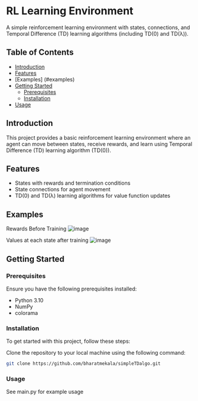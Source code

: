 # RL Learning Environment

A simple reinforcement learning environment with states, connections, and Temporal Difference (TD) learning algorithms (including TD(0) and TD(λ)).

## Table of Contents

- [Introduction](#introduction)
- [Features](#features)
- [Examples] (#examples)
- [Getting Started](#getting-started)
  - [Prerequisites](#prerequisites)
  - [Installation](#installation)
- [Usage](#usage)

## Introduction

This project provides a basic reinforcement learning environment where an agent can move between states, receive rewards, and learn using Temporal Difference (TD) learning algorithm (TD(0)).

## Features

- States with rewards and termination conditions
- State connections for agent movement
- TD(0) and TD(λ) learning algorithms for value function updates

## Examples

Rewards Before Training
![image](https://github.com/bharatmekala/simpleTDalgo/assets/155010017/b955e3cb-1c8f-4a2b-b558-5ad01a179e41)

Values at each state after training
![image](https://github.com/bharatmekala/simpleTDalgo/assets/155010017/ef9948c2-72b9-4a49-9d30-52c1e7b71232)

## Getting Started

### Prerequisites

Ensure you have the following prerequisites installed:

- Python 3.10
- NumPy
- colorama

### Installation

To get started with this project, follow these steps:

Clone the repository to your local machine using the following command:

   ```bash
   git clone https://github.com/bharatmekala/simpleTDalgo.git
   ```


### Usage

See main.py for example usage

